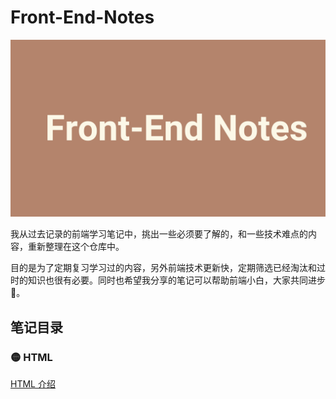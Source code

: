 # Front-End-Notes

<img src="frontend.png">

我从过去记录的前端学习笔记中，挑出一些必须要了解的，和一些技术难点的内容，重新整理在这个仓库中。

目的是为了定期复习学习过的内容，另外前端技术更新快，定期筛选已经淘汰和过时的知识也很有必要。同时也希望我分享的笔记可以帮助前端小白，大家共同进步 💪。

## 笔记目录

### 🟡 HTML

[HTML 介绍](HTML/HTML-Intro.md)
